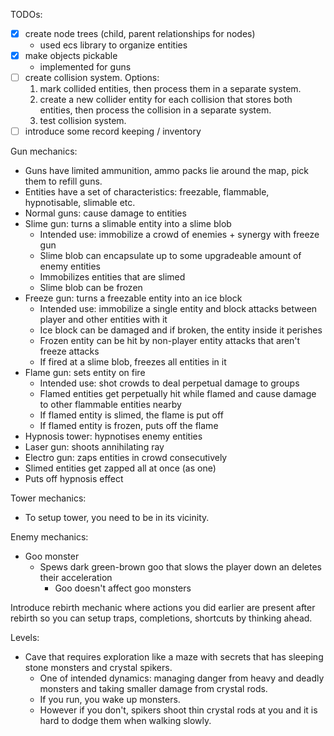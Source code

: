 TODOs:
  - [x] create node trees (child, parent relationships for nodes)
    - used ecs library to organize entities
  - [x] make objects pickable
    - implemented for guns
  - [ ] create collision system. Options:
    1. mark collided entities, then process them in a separate system.
    2. create a new collider entity for each collision that stores both entities, then process the collision in a separate system.
    3. test collision system.
  - [ ] introduce some record keeping / inventory

Gun mechanics:
  - Guns have limited ammunition, ammo packs lie around the map, pick them to refill guns.
  - Entities have a set of characteristics: freezable, flammable, hypnotisable, slimable etc.
  - Normal guns: cause damage to entities
  - Slime gun: turns a slimable entity into a slime blob
    - Intended use: immobilize a crowd of enemies + synergy with freeze gun
    - Slime blob can encapsulate up to some upgradeable amount of enemy entities
    - Immobilizes entities that are slimed
    - Slime blob can be frozen
  - Freeze gun: turns a freezable entity into an ice block
    - Intended use: immobilize a single entity and block attacks between player and other entities with it
    - Ice block can be damaged and if broken, the entity inside it perishes
    - Frozen entity can be hit by non-player entity attacks that aren't freeze attacks
    - If fired at a slime blob, freezes all entities in it
  - Flame gun: sets entity on fire
    - Intended use: shot crowds to deal perpetual damage to groups
    - Flamed entities get perpetually hit while flamed and cause damage to other flammable entities nearby
    - If flamed entity is slimed, the flame is put off
    - If flamed entity is frozen, puts off the flame
  - Hypnosis tower: hypnotises enemy entities
  - Laser gun: shoots annihilating ray
  - Electro gun: zaps entities in crowd consecutively
   - Slimed entities get zapped all at once (as one)
   - Puts off hypnosis effect

Tower mechanics:
  - To setup tower, you need to be in its vicinity.

Enemy mechanics:
  - Goo monster
    - Spews dark green-brown goo that slows the player down an deletes their acceleration
      - Goo doesn't affect goo monsters

Introduce rebirth mechanic where actions you did earlier are present after rebirth so you can setup traps, completions, shortcuts by thinking ahead.

Levels:
  - Cave that requires exploration like a maze with secrets that has sleeping stone monsters and crystal spikers.
    - One of intended dynamics: managing danger from heavy and deadly monsters and taking smaller damage from crystal rods.
    - If you run, you wake up monsters.
    - However if you don't, spikers shoot thin crystal rods at you and it is hard to dodge them when walking slowly.
